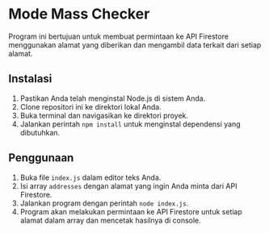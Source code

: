 # Mode Mass Checker

Program ini bertujuan untuk membuat permintaan ke API Firestore menggunakan alamat yang diberikan dan mengambil data terkait dari setiap alamat.

## Instalasi

1. Pastikan Anda telah menginstal Node.js di sistem Anda.
2. Clone repositori ini ke direktori lokal Anda.
3. Buka terminal dan navigasikan ke direktori proyek.
4. Jalankan perintah `npm install` untuk menginstal dependensi yang dibutuhkan.

## Penggunaan

1. Buka file `index.js` dalam editor teks Anda.
2. Isi array `addresses` dengan alamat yang ingin Anda minta dari API Firestore.
3. Jalankan program dengan perintah `node index.js`.
4. Program akan melakukan permintaan ke API Firestore untuk setiap alamat dalam array dan mencetak hasilnya di console.
